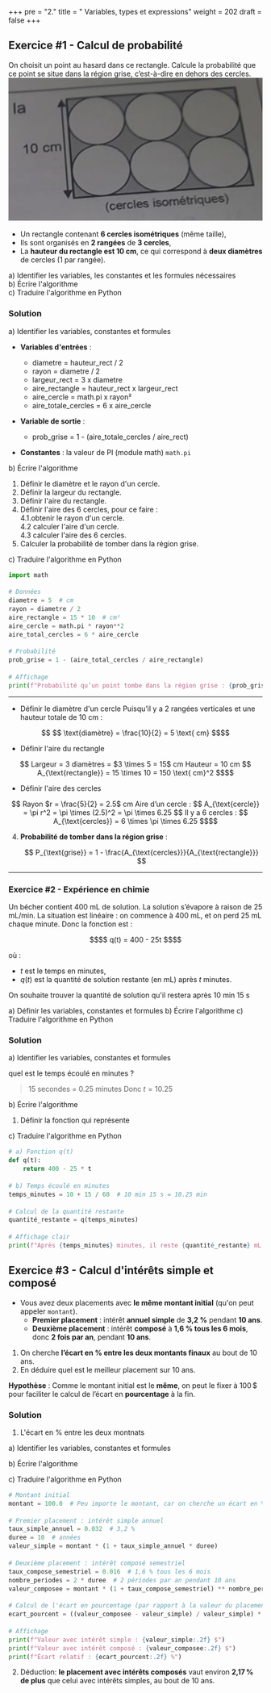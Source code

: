 +++
pre = "2."
title = " Variables, types et expressions"
weight = 202
draft = false
+++

## Exercice #1 - Calcul de probabilité

On choisit un point au hasard dans ce rectangle. Calcule la probabilité que ce point se situe dans la région grise, c’est-à-dire en dehors des cercles.
![](../../semaine2/probabilite.png?width=30vw)

* Un rectangle contenant **6 cercles isométriques** (même taille),
* Ils sont organisés en **2 rangées** de **3 cercles**,
* La **hauteur du rectangle est 10 cm**, ce qui correspond à **deux diamètres** de cercles (1 par rangée).

a) Identifier les variables, les constantes et les formules nécessaires  
b) Écrire l'algorithme  
c) Traduire l'algorithme en Python

### Solution

a) Identifier les variables, constantes et formules

   * **Variables d'entrées** : 
     - diametre = hauteur_rect / 2 
     - rayon = diametre / 2 
     - largeur_rect = 3 x diametre
     - aire_rectangle = hauteur_rect x largeur_rect
     - aire_cercle = math.pi x rayon² 
     - aire_totale_cercles = 6 x aire_cercle

   * **Variable de sortie** :
     - prob_grise = 1 - (aire_totale_cercles / aire_rect)

   * **Constantes** : la valeur de PI (module math) `math.pi`

b) Écrire l'algorithme

   1. Définir le diamètre et le rayon d'un cercle.
   2. Définir la largeur du rectangle.
   3. Définir l'aire du rectangle.
   4. Définir l'aire des 6 cercles, pour ce faire :  
	4.1.obtenir le rayon d'un cercle.  
	4.2 calculer l'aire d'un cercle.  
	4.3 calculer l'aire des 6 cercles.  
   5. Calculer la probabilité de tomber dans la région grise.

c) Traduire l'algorithme en Python

```python
import math

# Données
diametre = 5  # cm
rayon = diametre / 2
aire_rectangle = 15 * 10  # cm²
aire_cercle = math.pi * rayon**2
aire_total_cercles = 6 * aire_cercle

# Probabilité
prob_grise = 1 - (aire_total_cercles / aire_rectangle)

# Affichage
print(f"Probabilité qu’un point tombe dans la région grise : {prob_grise:.4f} (soit {prob_grise*100:.2f} %)")
```

---
* Définir le diamètre d'un cercle
Puisqu’il y a 2 rangées verticales et une hauteur totale de 10 cm :

```math
   $$
   \text{diamètre} = \frac{10}{2} = 5 \text{ cm}
   $$
```

* Définir l'aire du rectangle
```math
   Largeur = 3 diamètres = $3 \times 5 = 15$ cm
   Hauteur = 10 cm

   $$
   A_{\text{rectangle}} = 15 \times 10 = 150 \text{ cm}^2
   $$
```

* Définir l'aire des cercles
```math
   Rayon $r = \frac{5}{2} = 2.5$ cm
   Aire d’un cercle :

   $$
   A_{\text{cercle}} = \pi r^2 = \pi \times (2.5)^2 = \pi \times 6.25
   $$

   Il y a 6 cercles :

   $$
   A_{\text{cercles}} = 6 \times \pi \times 6.25
   $$
```

4. **Probabilité de tomber dans la région grise** :

   $$
   P_{\text{grise}} = 1 - \frac{A_{\text{cercles}}}{A_{\text{rectangle}}}
   $$
---

### Exercice #2 - Expérience en chimie

Un bécher contient 400 mL de solution. La solution s’évapore à raison de 25 mL/min.
La situation est linéaire : on commence à 400 mL, et on perd 25 mL chaque minute.
Donc la fonction est :
```math
$$
q(t) = 400 - 25t
$$
```
où :
* $t$ est le temps en minutes,
* $q(t)$ est la quantité de solution restante (en mL) après $t$ minutes.

On souhaite trouver la quantité de solution qu'il restera après 10 min 15 s

a) Définir les variables, constantes et formules
b) Écrire l'algorithme
c) Traduire l'algorithme en Python

### Solution

a) Identifier les variables, constantes et formules

quel est le temps écoulé en minutes ?
> 15 secondes = 0.25 minutes
> Donc $t = 10.25$

b) Écrire l'algorithme
   1. Définir la fonction qui représente 

c) Traduire l'algorithme en Python

```python
# a) Fonction q(t)
def q(t):
    return 400 - 25 * t

# b) Temps écoulé en minutes
temps_minutes = 10 + 15 / 60  # 10 min 15 s = 10.25 min

# Calcul de la quantité restante
quantité_restante = q(temps_minutes)

# Affichage clair
print(f"Après {temps_minutes} minutes, il reste {quantité_restante} mL de solution.")
```

## Exercice #3 - Calcul d'intérêts simple et composé

* Vous avez deux placements avec **le même montant initial** (qu'on peut appeler `montant`).
   * **Premier placement** : intérêt **annuel simple** de **3,2 %** pendant **10 ans**.
   * **Deuxième placement** : intérêt **composé** à **1,6 % tous les 6 mois**, donc **2 fois par an**, pendant **10 ans**.

1. On cherche **l’écart en % entre les deux montants finaux** au bout de 10 ans.  
2. En déduire quel est le meilleur placement sur 10 ans.

**Hypothèse** : Comme le montant initial est le **même**, on peut le fixer à 100 \$ pour faciliter le calcul de l’écart en **pourcentage** à la fin.


### Solution

1. L'écart en % entre les deux montnats

a) Identifier les variables, constantes et formules

b) Écrire l'algorithme

c) Traduire l'algorithme en Python

```python
# Montant initial
montant = 100.0  # Peu importe le montant, car on cherche un écart en %

# Premier placement : intérêt simple annuel
taux_simple_annuel = 0.032  # 3,2 %
duree = 10  # années
valeur_simple = montant * (1 + taux_simple_annuel * duree)

# Deuxième placement : intérêt composé semestriel
taux_compose_semestriel = 0.016  # 1,6 % tous les 6 mois
nombre_periodes = 2 * duree  # 2 périodes par an pendant 10 ans
valeur_composee = montant * (1 + taux_compose_semestriel) ** nombre_periodes

# Calcul de l'écart en pourcentage (par rapport à la valeur du placement simple)
ecart_pourcent = ((valeur_composee - valeur_simple) / valeur_simple) * 100

# Affichage
print(f"Valeur avec intérêt simple : {valeur_simple:.2f} $")
print(f"Valeur avec intérêt composé : {valeur_composee:.2f} $")
print(f"Écart relatif : {ecart_pourcent:.2f} %")
```

2. Déduction: **le placement avec intérêts composés** vaut environ **2,17 % de plus** que celui avec intérêts simples, au bout de 10 ans.

